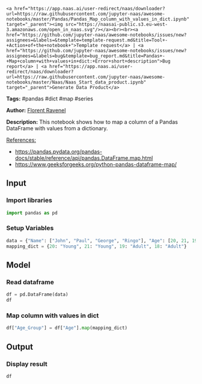     <a href="https://app.naas.ai/user-redirect/naas/downloader?url=https://raw.githubusercontent.com/jupyter-naas/awesome-notebooks/master/Pandas/Pandas_Map_column_with_values_in_dict.ipynb" target="_parent"><img src="https://naasai-public.s3.eu-west-3.amazonaws.com/open_in_naas.svg"/></a><br><br><a href="https://github.com/jupyter-naas/awesome-notebooks/issues/new?assignees=&labels=&template=template-request.md&title=Tool+-+Action+of+the+notebook+">Template request</a> | <a href="https://github.com/jupyter-naas/awesome-notebooks/issues/new?assignees=&labels=bug&template=bug_report.md&title=Pandas+-+Map+column+with+values+in+dict:+Error+short+description">Bug report</a> | <a href="https://app.naas.ai/user-redirect/naas/downloader?url=https://raw.githubusercontent.com/jupyter-naas/awesome-notebooks/master/Naas/Naas_Start_data_product.ipynb" target="_parent">Generate Data Product</a>

**Tags:** #pandas #dict #map #series

**Author:** [Florent Ravenel](https://www.linkedin.com/in/florent-ravenel/)

**Description:** This notebook shows how to map a column of a Pandas DataFrame with values from a dictionary.

<u>References:</u>
- https://pandas.pydata.org/pandas-docs/stable/reference/api/pandas.DataFrame.map.html
- https://www.geeksforgeeks.org/python-pandas-dataframe-map/

## Input

### Import libraries


```python
import pandas as pd
```

### Setup Variables


```python
data = {"Name": ["John", "Paul", "George", "Ringo"], "Age": [20, 21, 19, 18]}
mapping_dict = {20: "Young", 21: "Young", 19: "Adult", 18: "Adult"}
```

## Model

### Read dataframe


```python
df = pd.DataFrame(data)
df
```

### Map column with values in dict


```python
df["Age_Group"] = df["Age"].map(mapping_dict)
```

## Output

### Display result


```python
df
```
